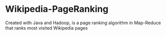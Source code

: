 # Wikipedia-PageRanking
Created with Java and Hadoop, is a page ranking algorithm in Map-Reduce that ranks most visited Wikipedia pages
